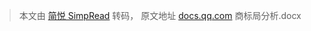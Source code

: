 > 本文由 [简悦 SimpRead](http://ksria.com/simpread/) 转码， 原文地址 [docs.qq.com](https://docs.qq.com/scenario/drive-preview.html?u=c8b052f545b0465396b308ae71b3598e&file_id=/282e4c40-d0cc-11ec-9eae-5452007b8364&scene_file_id=/282e4c40-d0cc-11ec-9eae-5452007b8364&filename=%E5%95%86%E6%A0%87%E5%B1%80%E5%88%86%E6%9E%90.docx&scene_id=134064772&business_type=2&scene_type=2&filesize=0&bus_id=102&src_type=docx&from=qunfile&previewURL=https%3A%2F%2Fprvgzzy.myqcloud.com%2Foffice%2Fw%2Fqun-10000_a813bc394da956967f4561b29b3e1c5fe1f2fba9%3F_w_provider%3DCp0CCjJxdW4tMTAwMDBfYTgxM2JjMzk0ZGE5NTY5NjdmNDU2MWIyOWIzZTFjNWZlMWYyZmJhORIELmRvYxgAIAAqADAAOgBAAEqwATZ0W%2FlBNWICvwFt%2FNb%2ByU%2FjZLjmPQ9TPKWO%2F1QcE9svKRI5nWVLzzveRGL3p9HEITVqtmveOCLW4dExpkFgoZeNieosT%2FOCU9QKKWy%2B95u9Jb2g16j7EDTLx%2F3L0roCbL9Ive2Ego0gTHXrBxd7M0RhVPWQ%2FS1OkvVPBVdU5QqBlgAGogy63AvKnrBrajjX9SE0YJJ20O6ub73OluBnTrJFrQoXpfrDISOWvPhQgqV%2FUABaCggAEAAYASABKAFiAggBchAIARCgsOyTBhjgge%2BTBiIAEhcKCXF1bi0xMDAwMBICY2kaBHJlYWQiABoLCgdodHRwOi8vEAA%253D%26_w_sign%3Deb95ffbbca1534cab3500059b86baefe601d81eb) 商标局分析.docx